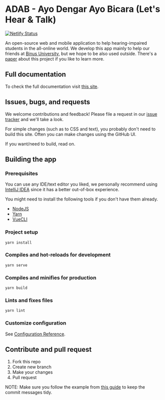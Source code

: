 # ADAB - Ayo Dengar Ayo Bicara (Let's Hear & Talk)
[![Netlify Status][]][Netlify Repo]

An open-source web and mobile application to help hearing-impaired students in the all-online world. We develop this app mainly to help our friends at [Binus University](http://binus.ac.id/), but we hope to be also used outside. There's a [paper](https://www.online-journals.org/index.php/i-jet/article/view/12147) about this project if you like to learn more.

## Full documentation
To check the full documentation visit [this site](https://bearcatsdev.github.io/docs/adab/guide/).

## Issues, bugs, and requests
We welcome contributions and feedback! Please file a request in our [issue tracker](https://github.com/bearcatsdev/adab-web/issues) and we'll take a look.

For simple changes (such as to CSS and text), you probably don't need to build this site. Often you can make changes using the GitHub UI.

If you want/need to build, read on.

## Building the app
### Prerequisites
You can use any IDE/text editor you liked, we personally recommend using [IntelliJ IDEA](https://www.jetbrains.com/idea/) since it has a better out-of-box experience.

You might need to install the following tools if you don't have them already.
- [NodeJS](https://nodejs.org/)
- [Yarn](https://yarnpkg.com/)
- [VueCLI](https://cli.vuejs.org/)

### Project setup
```
yarn install
```
### Compiles and hot-reloads for development
```
yarn serve
```
### Compiles and minifies for production
```
yarn build
```
### Lints and fixes files
```
yarn lint
```
### Customize configuration
See [Configuration Reference](https://cli.vuejs.org/config/).

## Contribute and pull request
 1. Fork this repo
 1. Create new branch
 1. Make your changes
 1. Pull request

NOTE: Make sure you follow the example from [this guide](https://www.conventionalcommits.org/en/v1.0.0/) to keep the commit messages tidy.

[Netlify Status]: https://api.netlify.com/api/v1/badges/7dc978a0-b3fb-4fb9-86ee-a6fbd0276e36/deploy-status
[Netlify Repo]: https://app.netlify.com/sites/adab/deploys
